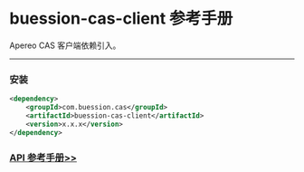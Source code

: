 # buession-cas-client 参考手册


Apereo CAS 客户端依赖引入。


---


### 安装

```xml
<dependency>
    <groupId>com.buession.cas</groupId>
    <artifactId>buession-cas-client</artifactId>
    <version>x.x.x</version>
</dependency>
```


### [API 参考手册>>](https://javadoc.io/doc/com.buession.cas/buession-cas-client/2.0.2/index.html)